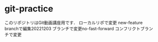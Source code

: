 # git-practice
このリポジトリはGit動画講座用です．
ローカルリポで変更
new-feature branchで編集20221203
ブランチで変更no-fast-forward
コンフリクトブランチで変更